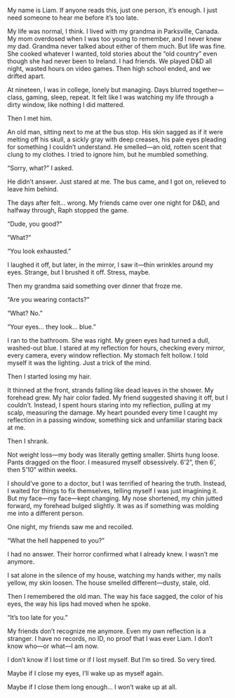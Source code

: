 My name is Liam. If anyone reads this, just one person, it’s enough. I just need someone to hear me before it’s too late.

My life was normal, I think. I lived with my grandma in Parksville, Canada. My mom overdosed when I was too young to remember, and I never knew my dad. Grandma never talked about either of them much. But life was fine. She cooked whatever I wanted, told stories about the “old country” even though she had never been to Ireland. I had friends. We played D&D all night, wasted hours on video games. Then high school ended, and we drifted apart.

At nineteen, I was in college, lonely but managing. Days blurred together—class, gaming, sleep, repeat. It felt like I was watching my life through a dirty window, like nothing I did mattered.

Then I met him.

An old man, sitting next to me at the bus stop. His skin sagged as if it were melting off his skull, a sickly gray with deep creases, his pale eyes pleading for something I couldn’t understand. He smelled—an old, rotten scent that clung to my clothes. I tried to ignore him, but he mumbled something.

“Sorry, what?” I asked.

He didn’t answer. Just stared at me. The bus came, and I got on, relieved to leave him behind.

The days after felt... wrong. My friends came over one night for D&D, and halfway through, Raph stopped the game.

“Dude, you good?”

“What?”

“You look exhausted.”

I laughed it off, but later, in the mirror, I saw it—thin wrinkles around my eyes. Strange, but I brushed it off. Stress, maybe.

Then my grandma said something over dinner that froze me.

“Are you wearing contacts?”

“What? No.”

“Your eyes… they look… blue.”

I ran to the bathroom. She was right. My green eyes had turned a dull, washed-out blue. I stared at my reflection for hours, checking every mirror, every camera, every window reflection. My stomach felt hollow. I told myself it was the lighting. Just a trick of the mind.

Then I started losing my hair.

It thinned at the front, strands falling like dead leaves in the shower. My forehead grew. My hair color faded. My friend suggested shaving it off, but I couldn’t. Instead, I spent hours staring into my reflection, pulling at my scalp, measuring the damage. My heart pounded every time I caught my reflection in a passing window, something sick and unfamiliar staring back at me.

Then I shrank.

Not weight loss—my body was literally getting smaller. Shirts hung loose. Pants dragged on the floor. I measured myself obsessively. 6’2”, then 6’, then 5’10” within weeks.

I should’ve gone to a doctor, but I was terrified of hearing the truth. Instead, I waited for things to fix themselves, telling myself I was just imagining it. But my face—my face—kept changing. My nose shortened, my chin jutted forward, my forehead bulged slightly. It was as if something was molding me into a different person.

One night, my friends saw me and recoiled.

“What the hell happened to you?”

I had no answer. Their horror confirmed what I already knew. I wasn’t me anymore.

I sat alone in the silence of my house, watching my hands wither, my nails yellow, my skin loosen. The house smelled different—dusty, stale, old.

Then I remembered the old man. The way his face sagged, the color of his eyes, the way his lips had moved when he spoke.

“It’s too late for you.”

My friends don’t recognize me anymore. Even my own reflection is a stranger. I have no records, no ID, no proof that I was ever Liam. I don’t know who—or what—I am now.

I don’t know if I lost time or if I lost myself. But I’m so tired. So very tired.

Maybe if I close my eyes, I’ll wake up as myself again.

Maybe if I close them long enough… I won’t wake up at all.